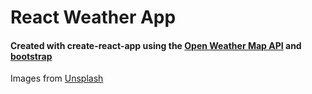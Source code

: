 # React Weather App
#### Created with create-react-app using the [Open Weather Map API](https://openweathermap.org/api) and [bootstrap](https://getbootstrap.com/)

Images from [Unsplash](https://unsplash.com/)

